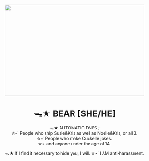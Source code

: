 
<p align="center">
  <img width="460" height="300" src="https://i.pinimg.com/736x/a7/cf/ad/a7cfad0f26c6804ca6253478fcdbf8ab.jpg">
</p>

<h1 align="center">ᯓ★ BEAR [SHE/HE]</h1>

<p align="center">
  ᯓ★ AUTOMATIC DNI'S ;<br/>
✮⋆˙ People who ship Susie&Kris as well as Noelle&Kris, or all 3.<br/>
    ✮⋆˙   People who make Cuckelle jokes.<br/>
        ✮⋆˙    and anyone under the age of 14.<br/>
				</p>

<p align="center">
ᯓ★ If I find it necessary to hide you, I will.  
✮⋆˙    I AM anti-harassment.
</p>
